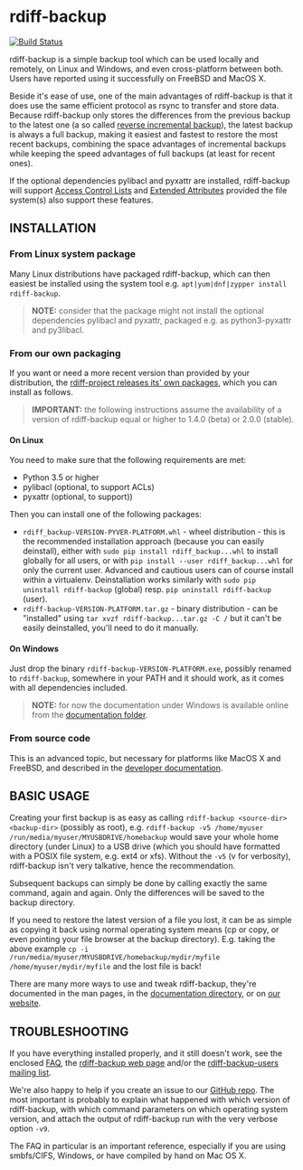 # rdiff-backup

[![Build Status](https://travis-ci.org/rdiff-backup/rdiff-backup.svg?branch=master)](https://travis-ci.org/rdiff-backup/rdiff-backup)

rdiff-backup is a simple backup tool which can be used locally and remotely,
on Linux and Windows, and even cross-platform between both.
Users have reported using it successfully on FreeBSD and MacOS X.

Beside it's ease of use, one of the main advantages of rdiff-backup is that it
does use the same efficient protocol as rsync to transfer and store data.
Because rdiff-backup only stores the differences from the previous backup to
the latest one (a so called
[reverse incremental backup](https://en.wikipedia.org/wiki/Incremental_backup#Reverse_incremental)),
the latest backup is always a full backup, making it easiest
and fastest to restore the most recent backups, combining the space
advantages of incremental backups while keeping the speed advantages of full
backups (at least for recent ones).

If the optional dependencies pylibacl and pyxattr are installed,
rdiff-backup will support
[Access Control Lists](https://en.wikipedia.org/wiki/Access-control_list#Filesystem_ACLs)
and [Extended Attributes](https://en.wikipedia.org/wiki/Extended_file_attributes)
provided the file system(s) also support these features.

## INSTALLATION

### From Linux system package

Many Linux distributions have packaged rdiff-backup, which can then easiest be installed
using the system tool e.g. `apt|yum|dnf|zypper install rdiff-backup`.

> **NOTE:** consider that the package might not install the optional dependencies
pylibacl and pyxattr, packaged e.g. as python3-pyxattr and py3libacl.

### From our own packaging

If you want or need a more recent version than provided by your distribution,
the [rdiff-project releases its' own packages](https://github.com/rdiff-backup/rdiff-backup/releases), which you can install as follows.

> **IMPORTANT:** the following instructions assume the availability of a
version of rdiff-backup equal or higher to 1.4.0 (beta) or 2.0.0 (stable).

#### On Linux

You need to make sure that the following requirements are met:

* Python 3.5 or higher
* pylibacl (optional, to support ACLs)
* pyxattr (optional, to support))

Then you can install one of the following packages:

* `rdiff_backup-VERSION-PYVER-PLATFORM.whl` - wheel distribution - this is the recommended installation approach (because you can easily deinstall), either with `sudo pip install rdiff_backup...whl` to install globally for all users, or with `pip install --user rdiff_backup...whl` for only the current user. Advanced and cautious users can of course install within a virtualenv. Deinstallation works similarly with `sudo pip uninstall rdiff-backup` (global) resp. `pip uninstall rdiff-backup` (user).
* `rdiff-backup-VERSION-PLATFORM.tar.gz` - binary distribution - can be "installed" using `tar xvzf rdiff-backup...tar.gz -C /` but it can't be easily deinstalled, you'll need to do it manually.

#### On Windows

Just drop the binary `rdiff-backup-VERSION-PLATFORM.exe`, possibly renamed to `rdiff-backup`,
somewhere in your PATH and it should work, as it comes with all dependencies included.

> **NOTE:** for now the documentation under Windows is available online from the [documentation folder](docs/).

### From source code

This is an advanced topic, but necessary for platforms like MacOS X and FreeBSD, and
described in the [developer documentation](docs/DEVELOP.md).

## BASIC USAGE

Creating your first backup is as easy as calling `rdiff-backup <source-dir> <backup-dir>`
(possibly as root), e.g. `rdiff-backup -v5 /home/myuser /run/media/myuser/MYUSBDRIVE/homebackup`
would save your whole home directory (under Linux) to a USB drive (which you should have
formatted with a POSIX file system, e.g. ext4 or xfs). Without the `-v5` (v for verbosity),
rdiff-backup isn't very talkative, hence the recommendation.

Subsequent backups can simply be done by calling exactly the same command, again and again.
Only the differences will be saved to the backup directory.

If you need to restore the latest version of a file you lost, it can be as simple as copying
it back using normal operating system means (cp or copy, or even pointing your file browser at
the backup directory). E.g. taking the above example `cp -i /run/media/myuser/MYUSBDRIVE/homebackup/mydir/myfile /home/myuser/mydir/myfile` and the lost file is back!

There are many more ways to use and tweak rdiff-backup, they're documented in the man pages,
in the [documentation directory](docs/), or on [our website](https://rdiff-backup.net).

## TROUBLESHOOTING

If you have everything installed properly, and it still doesn't work,
see the enclosed [FAQ](docs/FAQ.md), the [rdiff-backup web page](https://rdiff-backup.net/)
and/or the [rdiff-backup-users mailing list](https://lists.nongnu.org/mailman/listinfo/rdiff-backup-users).

We're also happy to help if you create an issue to our
[GitHub repo](https://github.com/rdiff-backup/rdiff-backup/issues). The most
important is probably to explain what happened with which version of rdiff-backup,
with which command parameters on which operating system version, and attach the output
of rdiff-backup run with the very verbose option `-v9`.

The FAQ in particular is an important reference, especially if you are
using smbfs/CIFS, Windows, or have compiled by hand on Mac OS X.

